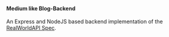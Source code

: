 #### Medium like Blog-Backend

An Express and NodeJS based backend implementation of the [RealWorldAPI Spec](https://github.com/gothinkster/realworld/tree/master/api).
